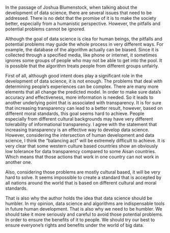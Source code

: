 In the passage of Joshua Blumenstock, when talking about the development of data science, there are several issues that need to be addressed. There is no debt that the promise of it is to make the society better, especially from a humanistic perspective. However, the pitfalls and potential problems cannot be ignored. 

Although the goal of data science is clea for human beings, the pitfalls and potential problems may guide the whole process in very different ways. For example, the database of the algorithm actually can be biased. Since it is collected through a specified media, like phone or internet, it sometimes ignores some groups of people who may not be able to get into the pool. It is possible that the algorithm treats people from different groups unfairly. 

First of all, although good intent does play a significant role in the development of data science, it is not enough. The problems that deal with determining people’s experiences can be complex. There are many more elements that all change the predicted model. In order to make sure data’s accuracy and effectiveness, more information is needed. So it leads to another underlying point that is associated with transparency. It is for sure that increasing transparency can lead to a better result, however, based on different moral standards, this goal seems hard to achieve. People especially from different cultural backgrounds may have very different tolerability of informational transparency. I agree with the statement that increasing transparency is an effective way to develop data science. However, considering the intersection of human development and data science, I think the “balancing act” will be extremely difficult to achieve. It is very clear that some western culture based countries show an obviously low tolerance for data transparency compared to some Aisan countries. Which means that those actions that work in one country can not work in another one. 

Also, considering those problems are mostly cultural based, it will be very hard to solve. It seems impossible to create a standard that is accepted by all nations around the world that is based on different cultural and moral standards.

That is also why the author holds the idea that data science should be humbler. In my opinion, data science and algorithms are indispensable tools in future human development. That is also why we need to be humbler. We should take it more seriously and careful to avoid those potential problems. In order to ensure the benefits of it to people. We should try our best to ensure everyone’s rights and benefits under the world of big data.
